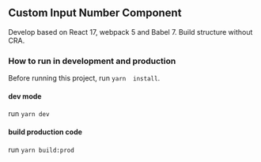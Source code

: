 ## Custom Input Number Component

Develop based on React 17, webpack 5 and Babel 7. Build structure without CRA.

### How to run in development and production

Before running this project, run ```yarn  install```.
#### dev mode
run ```yarn dev```
#### build production code
run ```yarn build:prod```

